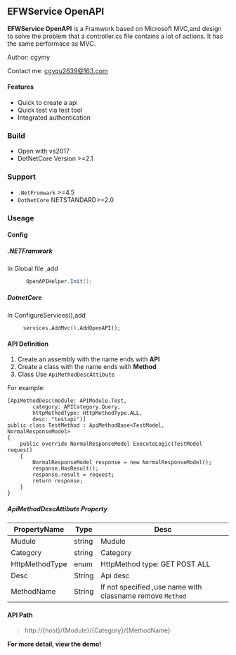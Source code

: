 ## EFWService OpenAPI
**EFWService OpenAPI** is a Framwork based on Microsoft MVC,and design to solve the problem that a controller.cs file contains a lot of actions. It has the same performace as MVC.

Author: cgymy  

Contact me: cgyqu2639@163.com

#### Features

* Quick to create a api
* Quick test via test tool
* Integrated authentication

### Build

* Open with vs2017
* DotNetCore Version >=2.1

 ### Support
 * `.NetFromwark` >=4.5
 *  `DotNetCore` NETSTANDARD>=2.0

 ### Useage
 #### Config
 ##### .NETFramwork
 In Global file ,add  
    
```C#
      OpenAPIHelper.Init();
```
##### DotnetCore
 In ConfigureServices(),add
```
     services.AddMvc().AddOpenAPI();
```
#### API Definition
1. Create an assembly with the name ends with **API**
2. Create a class with the name ends with **Method**
3. Class Use `ApiMethodDescAttibute`

For example:

```
[ApiMethodDesc(module: APIModule.Test,
        category: APICategory.Query,
        httpMethodType: HttpMethodType.ALL,
        desc: "testapi")]
public class TestMethod : ApiMethodBase<TestModel, NormalResponseModel>
{
    public override NormalResponseModel ExecuteLogic(TestModel request)
    {
        NormalResponseModel response = new NormalResponseModel();
        response.HasResult();
        response.result = request;
        return response;
    }
}
```
##### ApiMethodDescAttibute Property
PropertyName |  Type| Desc
---|---|--
Mudule | 	string |	Mudule
Category| 	string | Category
HttpMethodType| 	enum| HttpMethod type: GET POST ALL
Desc	|String	| Api desc
MethodName|	String|If not specified ,use name with classname remove `Method`

#### API Path
 > http://{host}/{Module}/{Category}/{MethodName}

**For more detail, view the demo!**

